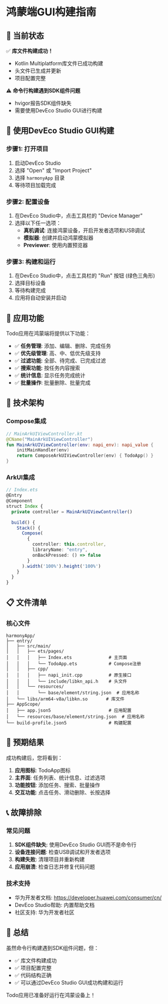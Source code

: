 # 鸿蒙端GUI构建指南

## 🎯 当前状态

✅ **库文件构建成功！**
- Kotlin Multiplatform库文件已成功构建
- 头文件已生成并更新
- 项目配置完整

⚠️ **命令行构建遇到SDK组件问题**
- hvigor报告SDK组件缺失
- 需要使用DevEco Studio GUI进行构建

## 🚀 使用DevEco Studio GUI构建

### 步骤1: 打开项目
1. 启动DevEco Studio
2. 选择 "Open" 或 "Import Project"
3. 选择 `harmonyApp` 目录
4. 等待项目加载完成

### 步骤2: 配置设备
1. 在DevEco Studio中，点击工具栏的 "Device Manager"
2. 选择以下任一选项：
   - **真机调试**: 连接鸿蒙设备，开启开发者选项和USB调试
   - **模拟器**: 创建并启动鸿蒙模拟器
   - **Previewer**: 使用内置预览器

### 步骤3: 构建和运行
1. 在DevEco Studio中，点击工具栏的 "Run" 按钮 (绿色三角形)
2. 选择目标设备
3. 等待构建完成
4. 应用将自动安装并启动

## 📱 应用功能

Todo应用在鸿蒙端将提供以下功能：
- ✅ **任务管理**: 添加、编辑、删除、完成任务
- ✅ **优先级管理**: 高、中、低优先级支持
- ✅ **过滤功能**: 全部、待完成、已完成过滤
- ✅ **搜索功能**: 按任务内容搜索
- ✅ **统计信息**: 显示任务完成统计
- ✅ **批量操作**: 批量删除、批量完成

## 🔧 技术架构

### Compose集成
```kotlin
// MainArkUIViewController.kt
@CName("MainArkUIViewController")
fun MainArkUIViewController(env: napi_env): napi_value {
    initMainHandler(env)
    return ComposeArkUIViewController(env) { TodoApp() }
}
```

### ArkUI集成
```typescript
// Index.ets
@Entry
@Component
struct Index {
  private controller = MainArkUIViewController()

  build() {
    Stack() {
      Compose(
        {
          controller: this.controller,
          libraryName: "entry",
          onBackPressed: () => false
        }
      ).width('100%').height('100%')
    }
  }
}
```

## 📋 文件清单

### 核心文件
```
harmonyApp/
├── entry/
│   ├── src/main/
│   │   ├── ets/pages/
│   │   │   ├── Index.ets              # 主页面
│   │   │   └── TodoApp.ets            # Compose注册
│   │   ├── cpp/
│   │   │   ├── napi_init.cpp          # 原生接口
│   │   │   └── include/libkn_api.h    # 头文件
│   │   └── resources/
│   │       └── base/element/string.json  # 应用名称
│   └── libs/arm64-v8a/libkn.so       # 库文件
├── AppScope/
│   ├── app.json5                      # 应用配置
│   └── resources/base/element/string.json  # 应用名称
└── build-profile.json5                # 构建配置
```

## 🎉 预期结果

成功构建后，您将看到：
1. **应用图标**: TodoApp图标
2. **主界面**: 任务列表、统计信息、过滤选项
3. **功能按钮**: 添加任务、搜索、批量操作
4. **交互功能**: 点击任务、滑动删除、长按选择

## 📞 故障排除

### 常见问题
1. **SDK组件缺失**: 使用DevEco Studio GUI而不是命令行
2. **设备连接问题**: 检查USB调试和开发者选项
3. **构建失败**: 清理项目并重新构建
4. **应用崩溃**: 检查日志并修复代码问题

### 技术支持
- 华为开发者文档: https://developer.huawei.com/consumer/cn/
- DevEco Studio帮助: 内置帮助文档
- 社区支持: 华为开发者社区

## 🎯 总结

虽然命令行构建遇到SDK组件问题，但：
- ✅ 库文件构建成功
- ✅ 项目配置完整
- ✅ 代码结构正确
- ✅ 可以通过DevEco Studio GUI成功构建和运行

Todo应用已准备好运行在鸿蒙设备上！ 